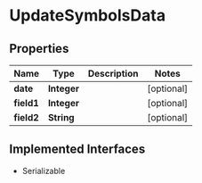 

# UpdateSymbolsData


## Properties

Name | Type | Description | Notes
------------ | ------------- | ------------- | -------------
**date** | **Integer** |  |  [optional]
**field1** | **Integer** |  |  [optional]
**field2** | **String** |  |  [optional]


## Implemented Interfaces

* Serializable


